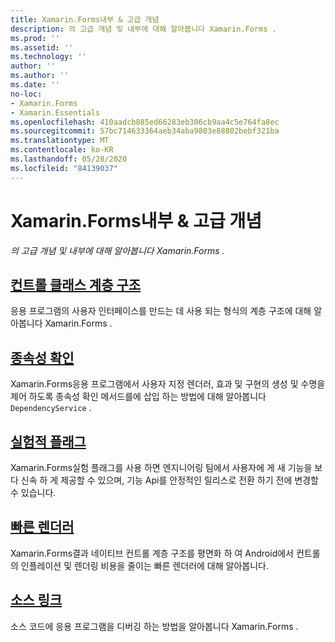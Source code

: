 ```yaml
---
title: Xamarin.Forms내부 & 고급 개념
description: 의 고급 개념 및 내부에 대해 알아봅니다 Xamarin.Forms .
ms.prod: ''
ms.assetid: ''
ms.technology: ''
author: ''
ms.author: ''
ms.date: ''
no-loc:
- Xamarin.Forms
- Xamarin.Essentials
ms.openlocfilehash: 410aadcb885ed66283eb306cb9aa4c5e764fa8ec
ms.sourcegitcommit: 57bc714633364aeb34aba9803e88802bebf321ba
ms.translationtype: MT
ms.contentlocale: ko-KR
ms.lasthandoff: 05/28/2020
ms.locfileid: "84139037"
---
```

# <a name="xamarinforms-advanced-concepts--internals"></a>Xamarin.Forms내부 & 고급 개념

_의 고급 개념 및 내부에 대해 알아봅니다 Xamarin.Forms ._

## <a name="controls-class-hierarchy"></a>[컨트롤 클래스 계층 구조](class-hierarchy.md)

응용 프로그램의 사용자 인터페이스를 만드는 데 사용 되는 형식의 계층 구조에 대해 알아봅니다 Xamarin.Forms .

## <a name="dependency-resolution"></a>[종속성 확인](dependency-resolution.md)

Xamarin.Forms응용 프로그램에서 사용자 지정 렌더러, 효과 및 구현의 생성 및 수명을 제어 하도록 종속성 확인 메서드를에 삽입 하는 방법에 대해 알아봅니다 `DependencyService` .

## <a name="experimental-flags"></a>[실험적 플래그](experimental-flags.md)

Xamarin.Forms실험 플래그를 사용 하면 엔지니어링 팀에서 사용자에 게 새 기능을 보다 신속 하 게 제공할 수 있으며, 기능 Api를 안정적인 릴리스로 전환 하기 전에 변경할 수 있습니다.

## <a name="fast-renderers"></a>[빠른 렌더러](fast-renderers.md)

Xamarin.Forms결과 네이티브 컨트롤 계층 구조를 평면화 하 여 Android에서 컨트롤의 인플레이션 및 렌더링 비용을 줄이는 빠른 렌더러에 대해 알아봅니다.

## <a name="source-link"></a>[소스 링크](sourcelink.md)

소스 코드에 응용 프로그램을 디버깅 하는 방법을 알아봅니다 Xamarin.Forms .
